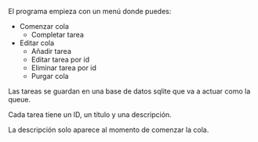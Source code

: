 El programa empieza con un menú donde puedes:
- Comenzar cola
    - Completar tarea
- Editar cola
    - Añadir tarea
    - Editar tarea por id
    - Eliminar tarea por id
    - Purgar cola


Las tareas se guardan en una base de datos sqlite que va a actuar como la queue.

Cada tarea tiene un ID, un título y una descripción.

La descripción solo aparece al momento de comenzar la cola.
